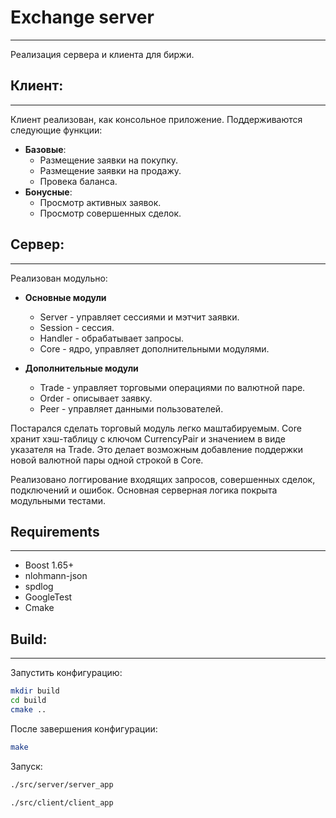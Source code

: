# Exchange server 

---
Реализация сервера и клиента для биржи. 

## Клиент:
---
Клиент реализован, как консольное приложение.
Поддерживаются следующие функции:
- **Базовые**:
    - Размещение заявки на покупку.
    - Размещение заявки на продажу.
    - Провека баланса.
- **Бонусные**:
    - Просмотр активных заявок.
    - Просмотр совершенных сделок.

## Сервер:
---
Реализован модульно:
- **Основные модули**
    - Server - управляет сессиями и мэтчит заявки.
    - Session - сессия.
    - Handler - обрабатывает запросы.
    - Core - ядро, управляет дополнительными модулями.

- **Дополнительные модули**
    - Trade - управляет торговыми операциями по валютной паре.
    - Order - описывает заявку.
    - Peer - управляет данными пользователей.

Постарался сделать торговый модуль легко маштабируемым.
Core хранит хэш-таблицу с ключом CurrencyPair и значением в виде указателя на Trade.
Это делает возможным добавление поддержки новой валютной пары одной строкой в Core.

Реализовано логгирование входящих запросов, совершенных сделок, подключений и ошибок.
Основная серверная логика покрыта модульными тестами.
## Requirements
---
- Boost 1.65+
- nlohmann-json 
- spdlog
- GoogleTest
- Cmake

## Build:
---
Запустить конфигурацию:
```sh
mkdir build
cd build
cmake ..
```
После завершения конфигурации:

```sh
make
```

Запуск:
```sh
./src/server/server_app
```
```sh
./src/client/client_app
```







